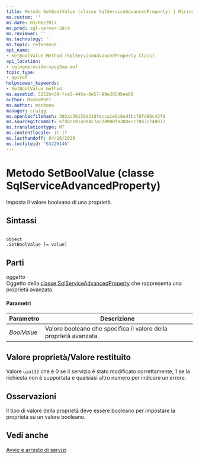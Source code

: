 ```yaml
---
title: Metodo SetBoolValue (classe SqlServiceAdvancedProperty) | Microsoft Docs
ms.custom: ''
ms.date: 03/06/2017
ms.prod: sql-server-2014
ms.reviewer: ''
ms.technology: ''
ms.topic: reference
api_name:
- SetBoolValue Method (SqlServiceAdvancedProperty Class)
api_location:
- sqlmgmproviderxpsp2up.mof
topic_type:
- apiref
helpviewer_keywords:
- SetBoolValue method
ms.assetid: 5252b439-fce5-446a-8e57-99e3054bee69
author: MashaMSFT
ms.author: mathoma
manager: craigg
ms.openlocfilehash: 302ac36150d21dfecca1e6c6edfbcf6fd86c42f0
ms.sourcegitcommit: 6fd8c1914de4c7ac24900fe388ecc7883c740077
ms.translationtype: MT
ms.contentlocale: it-IT
ms.lasthandoff: 04/26/2020
ms.locfileid: "63226146"
---
```

# <a name="setboolvalue-method-sqlserviceadvancedproperty-class"></a>Metodo SetBoolValue (classe SqlServiceAdvancedProperty)
  Imposta il valore booleano di una proprietà.  
  
## <a name="syntax"></a>Sintassi  
  
```  
  
object  
.SetBoolValue [= value]  
```  
  
## <a name="parts"></a>Parti  
 *oggetto*  
 Oggetto della [classe SqlServiceAdvancedProperty](../wmi-provider-configuration-classes/sqlserviceadvancedproperty-class/sqlserviceadvancedproperty-class.md) che rappresenta una proprietà avanzata.  
  
#### <a name="parameters"></a>Parametri  
  
|Parametro|Descrizione|  
|---------------|-----------------|  
|*BoolValue*|Valore booleano che specifica il valore della proprietà avanzata.|  
  
## <a name="property-valuereturn-value"></a>Valore proprietà/Valore restituito  
 Valore `uint32` che è 0 se il servizio è stato modificato correttamente, 1 se la richiesta non è supportata e qualsiasi altro numero per indicare un errore.  
  
## <a name="remarks"></a>Osservazioni  
 Il tipo di valore della proprietà deve essere booleano per impostare la proprietà su un valore booleano.  
  
## <a name="see-also"></a>Vedi anche  
 [Avvio e arresto di servizi](https://technet.microsoft.com/library/ms174886\(v=sql.105\).aspx)  
  
  
